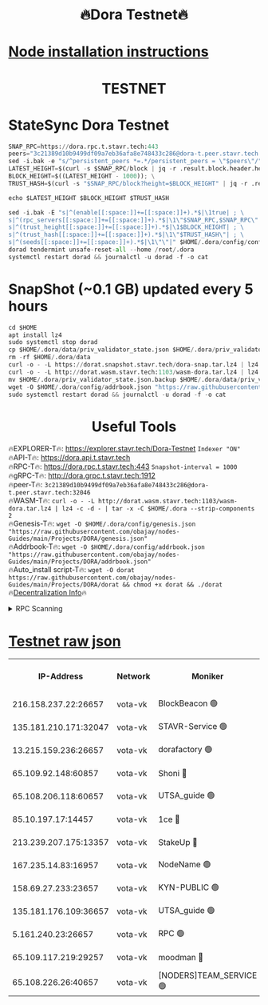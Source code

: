 <h1 align="center"> 🔥Dora Testnet🔥</h1>

[Node installation instructions](https://github.com/obajay/nodes-Guides/tree/main/Projects/DORA)
=

<h1 align="center"> TESTNET</h1>

# StateSync Dora Testnet
```python
SNAP_RPC=https://dora.rpc.t.stavr.tech:443
peers="3c21389d10b9499df09a7eb36afa8e748433c286@dora-t.peer.stavr.tech:32046"
sed -i.bak -e "s/^persistent_peers *=.*/persistent_peers = \"$peers\"/" $HOME/.dora/config/config.toml
LATEST_HEIGHT=$(curl -s $SNAP_RPC/block | jq -r .result.block.header.height); \
BLOCK_HEIGHT=$((LATEST_HEIGHT - 1000)); \
TRUST_HASH=$(curl -s "$SNAP_RPC/block?height=$BLOCK_HEIGHT" | jq -r .result.block_id.hash)

echo $LATEST_HEIGHT $BLOCK_HEIGHT $TRUST_HASH

sed -i.bak -E "s|^(enable[[:space:]]+=[[:space:]]+).*$|\1true| ; \
s|^(rpc_servers[[:space:]]+=[[:space:]]+).*$|\1\"$SNAP_RPC,$SNAP_RPC\"| ; \
s|^(trust_height[[:space:]]+=[[:space:]]+).*$|\1$BLOCK_HEIGHT| ; \
s|^(trust_hash[[:space:]]+=[[:space:]]+).*$|\1\"$TRUST_HASH\"| ; \
s|^(seeds[[:space:]]+=[[:space:]]+).*$|\1\"\"|" $HOME/.dora/config/config.toml
dorad tendermint unsafe-reset-all --home /root/.dora
systemctl restart dorad && journalctl -u dorad -f -o cat
```
# SnapShot (~0.1 GB) updated every 5 hours
```python
cd $HOME
apt install lz4
sudo systemctl stop dorad
cp $HOME/.dora/data/priv_validator_state.json $HOME/.dora/priv_validator_state.json.backup
rm -rf $HOME/.dora/data
curl -o - -L https://dorat.snapshot.stavr.tech/dora-snap.tar.lz4 | lz4 -c -d - | tar -x -C $HOME/.dora --strip-components 2
curl -o - -L http://dorat.wasm.stavr.tech:1103/wasm-dora.tar.lz4 | lz4 -c -d - | tar -x -C $HOME/.dora --strip-components 2
mv $HOME/.dora/priv_validator_state.json.backup $HOME/.dora/data/priv_validator_state.json
wget -O $HOME/.dora/config/addrbook.json "https://raw.githubusercontent.com/obajay/nodes-Guides/main/Projects/DORA/addrbook.json"
sudo systemctl restart dorad && journalctl -u dorad -f -o cat
```
 <h1 align="center"> Useful Tools</h1>
 
🔥EXPLORER-T🔥: https://explorer.stavr.tech/Dora-Testnet        `Indexer "ON"` \
🔥API-T🔥:      https://dora.api.t.stavr.tech \
🔥RPC-T🔥:      https://dora.rpc.t.stavr.tech:443              `Snapshot-interval = 1000` \
🔥gRPC-T🔥:     http://dora.grpc.t.stavr.tech:1912 \
🔥peer-T🔥:     `3c21389d10b9499df09a7eb36afa8e748433c286@dora-t.peer.stavr.tech:32046` \
🔥WASM-T🔥:     ```curl -o - -L http://dorat.wasm.stavr.tech:1103/wasm-dora.tar.lz4 | lz4 -c -d - | tar -x -C $HOME/.dora --strip-components 2``` \
🔥Genesis-T🔥:  ```wget -O $HOME/.dora/config/genesis.json "https://raw.githubusercontent.com/obajay/nodes-Guides/main/Projects/DORA/genesis.json"``` \
🔥Addrbook-T🔥: ```wget -O $HOME/.dora/config/addrbook.json "https://raw.githubusercontent.com/obajay/nodes-Guides/main/Projects/DORA/addrbook.json"``` \
🔥Auto_install script-T🔥:  `wget -O dorat https://raw.githubusercontent.com/obajay/nodes-Guides/main/Projects/DORA/dorat && chmod +x dorat && ./dorat` \
🔥[Decentralization Info](https://github.com/obajay/StateSync-snapshots/tree/main/Projects/Dora/Decentralization)🔥

<details>
<summary>RPC Scanning</summary>

<h2 align="center"> We scan nodes in real time every 4 hours. And we provide the final result of RPC endpoints.
We cannot influence the operation of these nodes in any way. </h2>


```python
If Voting Power is higher than 0 --> then the Node is a validator of the network and may be subject to attack and be a potential threat to the chain.
```
```python
We marked such validators with a red symbol
```

</details>

[Testnet raw json](https://rpc-check.dorat.stavr.tech/dorat/rpc-dorat-result.json)
=



<table><tr><th>IP-Address</th><th>Network</th><th>Moniker</th><th>Latest Block Height</th><th>Earliest Block Height</th><th>Catching Up</th><th>Tx Index</th><th>Voting Power</th><th>Scan Time</th></tr><tr><td>216.158.237.22:26657</td><td>vota-vk</td><td>BlockBeacon 🟢</td><td>233531</td><td>1</td><td>False</td><td>off</td><td>0</td><td>2024-01-05T00:11:36.186443857UTC</td></tr><tr><td>135.181.210.171:32047</td><td>vota-vk</td><td>STAVR-Service 🟢</td><td>233532</td><td>1</td><td>False</td><td>on</td><td>0</td><td>2024-01-05T00:11:41.013010821UTC</td></tr><tr><td>13.215.159.236:26657</td><td>vota-vk</td><td>dorafactory 🟢</td><td>233532</td><td>1</td><td>False</td><td>on</td><td>0</td><td>2024-01-05T00:11:42.292906532UTC</td></tr><tr><td>65.109.92.148:60857</td><td>vota-vk</td><td>Shoni 🔴</td><td>233533</td><td>1</td><td>False</td><td>on</td><td>12173124795244098</td><td>2024-01-05T00:11:47.589898391UTC</td></tr><tr><td>65.108.206.118:60657</td><td>vota-vk</td><td>UTSA_guide 🟢</td><td>233533</td><td>1</td><td>False</td><td>on</td><td>0</td><td>2024-01-05T00:11:48.013062231UTC</td></tr><tr><td>85.10.197.17:14457</td><td>vota-vk</td><td>1ce 🔴</td><td>233532</td><td>8001</td><td>False</td><td>off</td><td>9009000000000000</td><td>2024-01-05T00:11:43.213875742UTC</td></tr><tr><td>213.239.207.175:13357</td><td>vota-vk</td><td>StakeUp 🔴</td><td>233531</td><td>13001</td><td>False</td><td>off</td><td>9009500000000000</td><td>2024-01-05T00:11:35.496523638UTC</td></tr><tr><td>167.235.14.83:16957</td><td>vota-vk</td><td>NodeName 🟢</td><td>210819</td><td>14001</td><td>False</td><td>on</td><td>0</td><td>2024-01-05T00:11:48.298560644UTC</td></tr><tr><td>158.69.27.233:23657</td><td>vota-vk</td><td>KYN-PUBLIC 🟢</td><td>233533</td><td>52001</td><td>False</td><td>on</td><td>0</td><td>2024-01-05T00:11:47.244864379UTC</td></tr><tr><td>135.181.176.109:36657</td><td>vota-vk</td><td>UTSA_guide 🟢</td><td>233530</td><td>55501</td><td>False</td><td>on</td><td>0</td><td>2024-01-05T00:11:33.204628400UTC</td></tr><tr><td>5.161.240.23:26657</td><td>vota-vk</td><td>RPC 🟢</td><td>233532</td><td>60001</td><td>False</td><td>off</td><td>0</td><td>2024-01-05T00:11:42.920962562UTC</td></tr><tr><td>65.109.117.219:29257</td><td>vota-vk</td><td>moodman 🔴</td><td>233531</td><td>133531</td><td>False</td><td>off</td><td>9009100000000000</td><td>2024-01-05T00:11:38.561607470UTC</td></tr><tr><td>65.108.226.26:40657</td><td>vota-vk</td><td>[NODERS]TEAM_SERVICE 🟢</td><td>233533</td><td>197001</td><td>False</td><td>on</td><td>0</td><td>2024-01-05T00:11:45.573771656UTC</td></tr></table>
